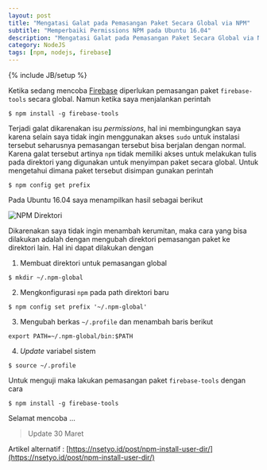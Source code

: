 ```yaml
---
layout: post
title: "Mengatasi Galat pada Pemasangan Paket Secara Global via NPM"
subtitle: "Memperbaiki Permissions NPM pada Ubuntu 16.04"
description: "Mengatasi Galat pada Pemasangan Paket Secara Global via NPM pada Ubuntu 16.04"
category: NodeJS
tags: [npm, nodejs, firebase]
---
```

{% include JB/setup %}

Ketika sedang mencoba [Firebase](https://firebase.google.com/) diperlukan pemasangan paket `firebase-tools` secara global. Namun ketika saya menjalankan perintah

    $ npm install -g firebase-tools

Terjadi galat dikarenakan isu _permissions_, hal ini membingungkan saya karena selain saya tidak ingin menggunakan akses `sudo` untuk instalasi tersebut seharusnya pemasangan tersebut bisa berjalan dengan normal. Karena galat tersebut artinya `npm` tidak memiliki akses untuk melakukan tulis pada direktori yang digunakan untuk menyimpan paket secara global. Untuk mengetahui dimana paket tersebut disimpan gunakan perintah

    $ npm config get prefix

Pada Ubuntu 16.04 saya menampilkan hasil sebagai berikut

<img src="{{ site.baseurl }}/img/npm-dir.png" class="img-responsive" alt="NPM Direktori">

Dikarenakan saya tidak ingin menambah kerumitan, maka cara yang bisa dilakukan adalah dengan mengubah direktori pemasangan paket ke direktori lain. Hal ini dapat dilakukan dengan

1. Membuat direktori untuk pemasangan global
```
$ mkdir ~/.npm-global
```
2. Mengkonfigurasi `npm` pada path direktori baru
```
$ npm config set prefix '~/.npm-global'
```
3. Mengubah berkas `~/.profile` dan menambah baris berikut
```
export PATH=~/.npm-global/bin:$PATH
```
4. _Update_ variabel sistem
```
$ source ~/.profile
```

Untuk menguji maka lakukan pemasangan paket `firebase-tools` dengan cara

    $ npm install -g firebase-tools

Selamat mencoba ...

> Update 30 Maret

Artikel alternatif : [https://nsetyo.id/post/npm-install-user-dir/](https://nsetyo.id/post/npm-install-user-dir/)